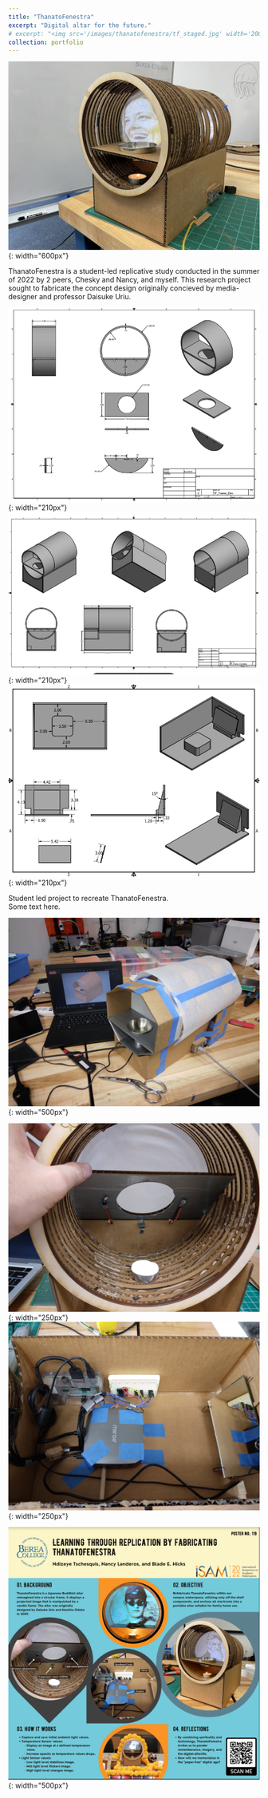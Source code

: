 ```yaml
---
title: "ThanatoFenestra"
excerpt: "Digital altar for the future."
# excerpt: "<img src='/images/thanatofenestra/tf_staged.jpg' width='200px'>"
collection: portfolio
---
```


![ThanatoFenestra](/images/thanatofenestra/thanatofenestra_portfolio_pic.jpg "ThanatoFenestra"){: width="600px"}

ThanatoFenestra is a student-led replicative study conducted in the summer of 2022 by 2 peers, Chesky and Nancy, and myself. This research project sought to fabricate the concept design originally concieved by media-designer and professor Daisuke Uriu. 

![ThanatoFenestra](/images/thanatofenestra/tf_package_inventor_doc_2.png "ThanatoFenestra"){: width="210px"}
![ThanatoFenestra](/images/thanatofenestra/tf_package_inventor_doc.png "ThanatoFenestra"){: width="210px"}
![ThanatoFenestra](/images/thanatofenestra/tf_package_inventor_doc_3.png "ThanatoFenestra"){: width="210px"}

Student led project to recreate ThanatoFenestra.<br>
Some text here.<br>

![ThanatoFenestra](/images/thanatofenestra/tf_prototype_withComp.jpg "ThanatoFenestra"){: width="500px"}

![ThanatoFenestra](/images/thanatofenestra/tf_sensors.jpg "ThanatoFenestra"){: width="250px"}
![ThanatoFenestra](/images/thanatofenestra/tf_guts.jpg "ThanatoFenestra"){: width="250px"}

![ThanatoFenestra](/images/thanatofenestra/tf_poster.png "ThanatoFenestra"){: width="500px"}
